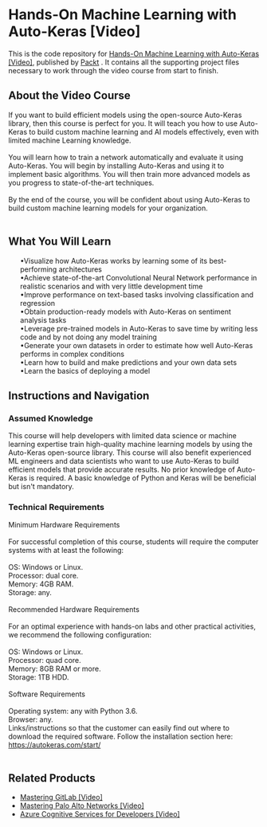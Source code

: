 # Hands-On Machine Learning with Auto-Keras [Video]
This is the code repository for [Hands-On Machine Learning with Auto-Keras [Video]]( https://www.packtpub.com/data/hands-on-machine-learning-with-auto-keras-video), published by [Packt](https://www.packtpub.com/?utm_source=github) . It contains all the supporting project files necessary to work through the video course from start to finish.

## About the Video Course	
If you want to build efficient models using the open-source Auto-Keras library, then this course is perfect for you. It will teach you how to use Auto-Keras to build custom machine learning and AI models effectively, even with limited machine Learning knowledge. <br/>
<br/>
You will learn how to train a network automatically and evaluate it using Auto-Keras. You will begin by installing Auto-Keras and using it to implement basic algorithms. You will then train more advanced models as you progress to state-of-the-art techniques. <br/>
<br/>
By the end of the course, you will be confident about using Auto-Keras to build custom machine learning models for your organization. <br/>
<br/>
<H2>What You Will Learn</H2>
<DIV class>

<UL>
•Visualize how Auto-Keras works by learning some of its best-performing architectures<br/>
•Achieve state-of-the-art Convolutional Neural Network performance in realistic scenarios and with very little development time<br/>
•Improve performance on text-based tasks involving classification and regression<br/>
•Obtain production-ready models with Auto-Keras on sentiment analysis tasks<br/>
•Leverage pre-trained models in Auto-Keras to save time by writing less code and by not doing any model training<br/>
•Generate your own datasets in order to estimate how well Auto-Keras performs in complex conditions<br/>
•Learn how to build and make predictions and your own data sets<br/>
•Learn the basics of deploying a model<br/>
</LI></UL></DIV>

## Instructions and Navigation
### Assumed Knowledge
This course will help developers with limited data science or machine learning expertise train high-quality machine learning models by using the Auto-Keras open-source library. This course will also benefit experienced ML engineers and data scientists who want to use Auto-Keras to build efficient models that provide accurate results. No prior knowledge of Auto-Keras is required.
A basic knowledge of Python and Keras will be beneficial but isn't mandatory.
### Technical Requirements <br/>
Minimum Hardware Requirements<br/><br/>
For successful completion of this course, students will require the computer systems with at least the following: <br/><br/>
OS: Windows or Linux. <br/>
Processor: dual core. <br/>
Memory: 4GB RAM. <br/>
Storage: any. <br/><br/>
Recommended Hardware Requirements<br/><br/>
For an optimal experience with hands-on labs and other practical activities, we recommend the following configuration: <br/><br/>
OS: Windows or Linux. <br/>
Processor: quad core. <br/>
Memory: 8GB RAM or more. <br/>
Storage: 1TB HDD. <br/><br/>
Software Requirements<br/><br/>
Operating system: any with Python 3.6. <br/>
Browser: any. <br/>
Links/instructions so that the customer can easily find out where to download the required software. Follow the installation section here:
https://autokeras.com/start/
<br/><br/>

## Related Products
* [Mastering GitLab [Video]](https://www.packtpub.com/networking-and-servers/mastering-gitlab-video?utm_source=github&utm_medium=repository&utm_campaign=9781789537642) 
* [Mastering Palo Alto Networks [Video]](https://www.packtpub.com/networking-and-servers/mastering-palo-alto-networks-video) 
* [Azure Cognitive Services for Developers [Video]](https://www.packtpub.com/application-development/azure-cognitive-services-developers-video) 
